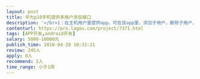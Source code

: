 ```yaml
---                
layout: post       
title: 华为p10手机提供多用户添加接口           
description: '</br>1：在主机用户里提供app。可在该app里，添加子用户，删除子用户，切换子用户。</br>2：在子用户里提供app。可在该app里切换到机主用户。</br>'     
contenturl: https://pro.lagou.com/project/7371.html      
tags: [APP开发,android开发]            
salary: 5000-10000元          
publish_time: 2018-04-20 10:33:21         
review: 245人                   
apply: 0人                   
recommend: 2人                   
time_range: 小于1周              
---                 
```

